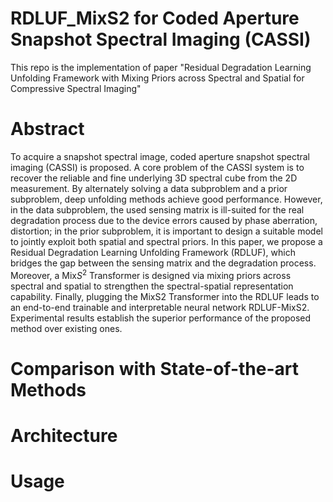 # RDLUF_MixS2 for Coded Aperture Snapshot Spectral Imaging (CASSI)


This repo is the implementation of paper "Residual Degradation Learning Unfolding Framework with Mixing Priors across Spectral and Spatial for Compressive Spectral Imaging"


# Abstract

To acquire a snapshot spectral image, coded aperture snapshot spectral imaging (CASSI) is proposed. A core problem of the CASSI system is to recover the reliable and fine underlying 3D spectral cube from the 2D measurement. By alternately solving a data subproblem and a prior subproblem, deep unfolding methods achieve good performance. However, in the data subproblem, the used sensing matrix is ill-suited for the real degradation process due to the device errors caused by phase aberration, distortion; in the prior subproblem,  it is important to design a suitable model to jointly exploit both spatial and spectral priors. In this paper, we propose a Residual Degradation Learning Unfolding Framework (RDLUF), which bridges the gap between the sensing matrix and the degradation process. Moreover, a Mix$S^2$ Transformer is designed via mixing priors across spectral and spatial to strengthen the spectral-spatial representation capability. Finally, plugging the MixS2 Transformer into the RDLUF leads to an end-to-end trainable and interpretable neural network RDLUF-MixS2. Experimental results establish the superior performance of the proposed method over existing ones.

# Comparison with State-of-the-art Methods

# Architecture


# Usage 

